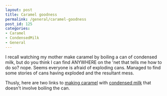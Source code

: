 ```yaml
---
layout: post
title: Caramel goodness
permalink: /general/caramel-goodness
post_id: 125
categories:
- Caramel
- CondensedMilk
- General
---
```


I recall watching my mother make caramel by boiling a can of condensed milk, but do you think I can find ANYWHERE on the 'net that tells me how to do so? nope. Seems everyone is afraid of exploding cans. Managed to find some stories of cans having exploded and the resultant mess.

Thusly, here are two links to
[making caramel](http://www.recipelink.com/mf/0/40291) with
[condensed milk](http://allrecipes.com.au/recipe/9055/caramel-slice.aspx) that doesn't involve boiling the can.
